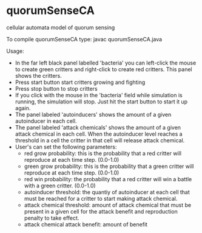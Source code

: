 quorumSenseCA
=============

cellular automata model of quorum sensing

To compile quorumSenseCA type:
javac quorumSenseCA.java

Usage:
+ In the far left black panel labelled 'bacteria' you can left-click the mouse to create green critters and right-click 
  to create red critters.  This panel shows the critters.
+ Press start button start critters growing and fighting
+ Press stop button to stop critters
+ If you click with the mouse in the 'bacteria' field while simulation is running, the simulation will stop.  Just hit 
  the start button to start it up again.
+ The panel labeled 'autoinducers' shows the amount of a given autoinducer in each cell.
+ The panel labeled 'attack chemicals' shows the amount of a given attack chemical in each cell.  When the autoinducer
  level reaches a threshold in a cell the critter in that cell will release attack chemical.
+ User's can set the following parameters:
    - red grow probability: this is the probability that a red critter will reproduce at each time step. (0.0-1.0)
    - green grow probability: this is the probability that a green critter will reproduce at each time step. (0.0-1.0)
    - red win probability: the probability that a red critter will win a battle with a green critter. (0.0-1.0)
    - autoinducer threshold: the quantiy of autoinducer at each cell that must be reached for a critter to start
                             making attack chemical.
    - attack chemical threshold: amount of attack chemical that must be present in a given cell for the attack benefit
                                 and reproduction penalty to take effect.
    - attack chemical attack benefit: amount of benefit
